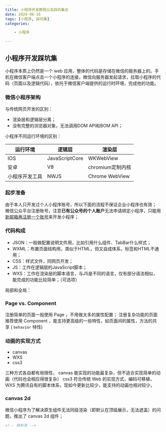 ```yaml
---
title: 小程序开发教程以及踩坑集合
date: 2020-06-16
tags: [小程序, 踩坑集]
categories: 

    - 小程序

---
```


## 小程序开发踩坑集

小程序本质上仍然是一个 web 应用，整体的代码是存储在微信的服务器上的。手机在微信客户端点击一个小程序的连接，微信向服务器发起请求，拉取小程序的代码（页面以及逻辑代码），依托于微信客户端提供的运行时环境，完成他的功能。

### 微信小程序架构

与传统网页开发的区别：

* 渲染层和逻辑层分离；
* 没有完整的浏览器对象，无法调用DOM API和BOM API；

小程序不同运行环境的区别：

| 运行环境     | 逻辑层          | 渲染层          |
|-------------|----------------|----------------|
| IOS         | JavaScriptCore | WKWebView      |
| 安卓        | V8             | chromium定制内核 |
| 小程序开发工具 | NWJS           | Chrome WebView |

### 起步准备

由于本人只开发过个人小程序账号，所以下面的流程不保证企业小程序也有效；
微信公众平台注册账号，注意**已有公众号的个人账户**无法申请绑定小程序，只能用[新邮箱再注册一个账号](https://developers.weixin.qq.com/miniprogram/dev/framework/quickstart/getstart.html#%E7%94%B3%E8%AF%B7%E5%B8%90%E5%8F%B7)来开发小程序；

### 代码构成

* JSON：一般做配置说明文件用，比如引用什么组件、TabBar什么样式；
* WXML：布置页面结构用，类似于HTML，但又自成体系，标签和HTML不通用；
* CSS：样式文件，同网页开发；
* JS：工作在逻辑层的JavaScript脚本；
* WXS：工作在渲染层的脚本语言，与JS是不同的语言，仅有部分语法相似，能完成的功能比较简单；（可选项）

局部和全局：

### Page vs. Component

注册简单的页面一般使用 Page ，不用做太多的属性配置；
注册复杂功能的页面推荐使用 Component ，能支持更高级的一些特性，如页面间的属性，方法的共享 ( `behavior` 特性)

### 动画的实现方式

* canvas
* WXS
* css3

三种方式各自都有局限性， canvas 能实现的功能最复杂，但不适合实现简单的动画（代码也会相应得很复杂） css3 符合传统 Web 的实现方式，编码可移植，WXS 为腾讯自有的脚本体系，现如今更新比较少，能支持的动画也相对较少。

### canvas 2d

微信小程序为了解决原生组件无法同级渲染（即默认在顶级展示，无法遮盖）的问题，推出了 canvas 2d 组件；

``` xml
<!-- 待补充 -->
```

